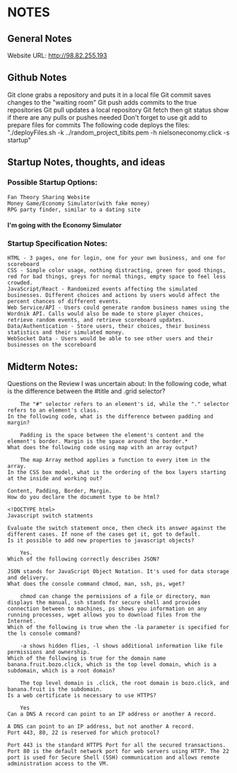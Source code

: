 # NOTES

## General Notes
  Website URL: http://98.82.255.193

## Github Notes
  Git clone grabs a repository and puts it in a local file
  Git commit saves changes to the "waiting room"
  Git push adds commits to the true repositories
  Git pull updates a local repository
  Git fetch then git status show if there are any pulls or pushes needed
  Don't forget to use git add to prepare files for commits
  The following code deploys the files: 
"./deployFiles.sh -k ../random_project_tibits.pem -h nielsoneconomy.click -s startup"

## Startup Notes, thoughts, and ideas
###  Possible Startup Options:
    Fan Theory Sharing Website
    Money Game/Economy Simulator(with fake money)
    RPG party finder, similar to a dating site
####    **I'm going with the Economy Simulator**

###  Startup Specification Notes:
    HTML - 3 pages, one for login, one for your own business, and one for scoreboard
    CSS - Simple color usage, nothing distracting, green for good things, red for bad things, greys for normal things, empty space to feel less crowded.
    JavaScript/React - Randomized events affecting the simulated businesses. Different choices and actions by users would affect the percent chances of different events. 
    Web Service/API - Users could generate random business names using the Wordnik API. Calls would also be made to store player choices, retrieve random events, and retrieve scoreboard updates.
    Data/Authentication - Store users, their choices, their business statistics and their simulated money.
    WebSocket Data - Users would be able to see other users and their businesses on the scoreboard

## Midterm Notes:
  Questions on the Review I was uncertain about:
    In the following code, what is the difference between the #title and .grid selector?

    	The "#" selector refers to an element's id, while the "." selector refers to an element's class.	
    In the following code, what is the difference between padding and margin?

    	Padding is the space between the element's content and the element's border. Margin is the space around the border.*
    What does the following code using map with an array output?

    	The map Array method applies a function to every item in the array.
    In the CSS box model, what is the ordering of the box layers starting at the inside and working out?

	Content, Padding, Border, Margin.
    How do you declare the document type to be html?

	<!DOCTYPE html>
    Javascript switch statments

	Evaluate the switch statement once, then check its answer against the different cases. If none of the cases get it, got to default.
    Is it possible to add new properties to javascript objects?

    	Yes.    	
    Which of the following correctly describes JSON?

	JSON stands for JavaScript Object Notation. It's used for data storage and delivery.
    What does the console command chmod, man, ssh, ps, wget?

    	chmod can change the permissions of a file or directory, man displays the manual, ssh stands for secure shell and provides connection between to machines, ps shows you information on any running processes, wget allows you to download files from the Internet.
    Which of the following is true when the -la parameter is specified for the ls console command?

    	-a shows hidden flies, -l shows additional information like file permissions and ownership.
    Which of the following is true for the domain name banana.fruit.bozo.click, which is the top level domain, which is a subdomain, which is a root domain?

    	The top level domain is .click, the root domain is bozo.click, and banana.fruit is the subdomain.
    Is a web certificate is necessary to use HTTPS?

    	Yes
    Can a DNS A record can point to an IP address or another A record.

	A DNS can point to an IP address, but not another A record.
    Port 443, 80, 22 is reserved for which protocol?

	Port 443 is the standard HTTPS Port for all the secured transactions. Port 80 is the default network port for web servers using HTTP. The 22 port is used for Secure Shell (SSH) communication and allows remote administration access to the VM.

